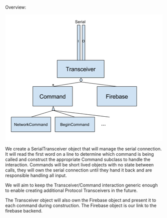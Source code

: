 Overview:

![Design diagram](diagram.png)

We create a SerialTransceiver object that will manage the serial connection. It will read the first word on a line to determine which command is being called and construct the appropriate Command subclass to handle the interaction. Commands will be short lived objects with no state between calls, they will own the serial connection until they hand it back and are responsible handling all input. 

We will aim to keep the Transceiver/Command interaction generic enough to enable creating additional Protocol Transceivers in the future.

The Transceiver object will also own the Firebase object and present it to each command during construction. The Firebase object is our link to the firebase backend.

